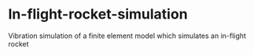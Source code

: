 # In-flight-rocket-simulation
Vibration simulation of a finite element model which simulates an in-flight rocket
